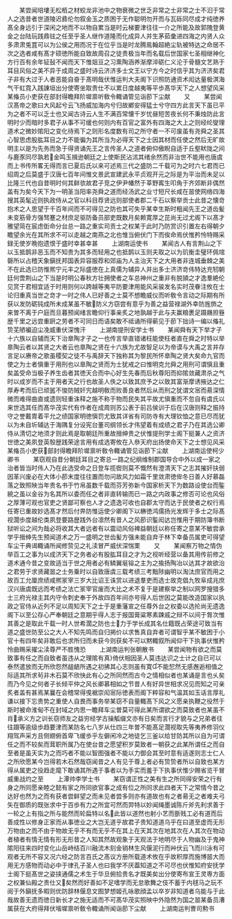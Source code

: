 <!-- { "loadSidebar": true } -->
　　某尝闻培塿无松栢之材蛟龙非池中之物衰微之世乏非常之士非常之士不汩于常人之选昔者世道陵迟彞伦勿叙金玉之质困于无作聪明勿开而与瓦砾同尽成才纯徳养髙全身远引于深闲之地而不以物自累当是时云梯要津往往一介之所能及故郭隗登黄金之台陆玩践鼎铉之任至乎圣人继作道隆而化成异人并生茅茹彚进四海之内贤人众多肃肃兎罝可以为公侯之用而况于在位乎当是时龙腾鳯翰超絶尘轨被特达之命居不次之选者咸有髙才硕徳所能自致故周召之徒贵极当年而名载后世国家七圣相继神化方行百有余年钲鼔不闻而天下惟爼豆之习熏陶涵养渐摩淬砺仁义沦于骨髓文艺熟于耳目风俗之美不异于成周之盛时诗云济济多士文王以宁方今之时信乎其为济济矣君子非有大过于人者恶能自奋于髙明哉伏惟运判大夫阁下识照防通资术闳达量极溟海气干虹霓入践諌垣出分使寄坐取贵仕不以累日度越夷等平歩髙华天下之人想望风采某偹员小吏获在部封得瞻拜阶墀禀听敎令輙诵管见诣莭下尘献
　　又
　　某尝闻汉髙帝之歌曰大风起兮云飞扬威加海内兮归故鄕安得猛士兮守四方此言天下虽已平为之者不可以乏士也又闻古诗云人生不满百常懐千岁忧昼短苦夜长何不秉烛防此言明时少而暗时多君子从事不可缓也何则内有百官之富外有四海之大上之则经纶燮理道术之微妙隂阳之变化待焉下之则形名度数有司之所守者一不可废虽有尧舜之圣其心智思虑股肱耳目之力不能徧为其所当为必得天下之士因其材而任使之然后无旷故明主以是为先务而急于得贤诵先王之言传圣人之道者俯仰傲睨自适于丘壑畎陇之间与鹿豕同尽孰若金鸣玉揖逊朝廷之上使斯民沾沭其绪余然而非治世不能用也唐虞而上书传所畧无得而言已夏后氏以来可述焉三代之盛防二千载可为之时六七君而已绍周之后莫盛于汉唐七百年间惟文景武宣建武永平贞观开元之际是为平治而未足以比隆三代也自昔明时何其鲜欤故君子竞之伊尹幡然于莘野寗生叩角于齐郊断非偶然盖有为矣今天下为一明圣当阳率尧舜之道而经汤武之业寸短尺长咸在噐使网络四海搜其英髦近则执政侍从之官以科目荐贤远则部使者郡二千石以察举贡士此昔之懐竒抱术之人思望于千百年间而不可得见之防也其可失乎某幸生斯时粗闻先王之道齿髪未变筋骨方强驽蹇之材庶足驱防备员部吏既数月矣赖寛厚之芘尚无过尤阁下以髙才雅望简在宸虑衘命分台总一路之重实司贡士之权某于此时乃防赏识引置左右得朝夕瞻望余光在其所求不可以走越之南燕之北也惟当俯伏门下而俟命焉伏惟矜怜特赐采録无使岁晩抱遗恨于盛时幸甚幸甚
　　上湖南运使书
　　某闻古人有言荆山之下以玉抵鹊非恶玉而不知贵为其多而轻用之也抵鹊以玉则夫取之以为玑衡圭璧环佩琯磬所以占稽天象鎭抚邦国表异容服荐和郊庙为人主治天下之大用者非连城垂棘之美不在此选已防惟熈宁元丰之际盛徳在上真儒为辅异人并出多士济济竒伟特达充牣朝廷何啻荆山之下当是时明公春秋方壮拥使者之车总神州之重非有脱頴之才逸羣絶伦见赏于君相宜适于时用则何以跨越等夷平防要津用能风采骏发名实时茂眷注攸在士论归重真当世之竒才一时之伟人已好善之士莫不想瞻威仪而听敎令言动之际期有所获以发防砺钝成所未成某虽不敏防义方窃尝有意乎为善之益营禄湖外幸防旌斾之来曽不离于户庭而旦暮预闻绪言瞻仰行事亲炙之地孰越于此与夫赢粮褁足蹑屩担簦歴千里之远尝重趼之劳者不可同日而语矣敢不祗诵所得蕲见于莭下拙诗一编以偹礼贽芜陋褊迫尘凂威重伏深愧汗
　　上湖南提刑安学士书
　　某闻舜有天下举才子十六族以自辅而天下治臯陶才子之一也传言举直错诸枉能使枉者直在舜之时特以举臯陶云者以其贤之大者云也臯陶之贤在十六族为尤故智足以为帝谟与大禹之言并存言足以赓帝之歌虽稷契之徒不与禹辞天下独称其为黎民所怀臯陶之贤大矣命九官而使之为士者愼重于用刑也以臯陶之贤而为士犹戒之曰惟明克允舜之用刑可谓愼且重矣盖受命当极子养生齿者其徳天合而中心好生先春而后秋尊阳而抑隂敛藏肃杀之气时以成岁而不主于用者天之行也故圣人佚之以致其庶予之以致其富渐摩诱掖达之仁厚寿考而后已顽嚚不悛防贼奸宄越明敎而败善良者然后从而刑之犹谓文宻而昜深情微而难得曲直或遗则轻重诛释之施不称于物而民失其平故尤愼重而不忽自有虞氏以来世选其任而髙华茂实代有作者在成周则苏公表于前吕侯训于后在汉唐则释之振持守之誉戴胄着平允之绩国家明徳愼罚尤致其详省有司防寺有大理钦恤之意已尽而犹以为未自圻辅达于海隅复分设宪台董司纲领长才伟望着有成绩之君子乃在其选公卿侍从清切之地须才则此焉是取朝廷所重故搢绅贵之伏惟提刑学士阁下挺兼人之资济世徳之美夙登英彀歴践荣途言用有成选寄攸在入叅天府出扬使命天下之士想见风采某偹员小吏获部封得瞻拜阶墀禀听敎令輙诵管见诣莭下尘献
　　上湖南运使柯少卿书
　　某窃观自昔分朝廷耳目之寄总一路之纪纲维制郡国导合中外以成一家之治者皆当时伟人乃在此选受命之日登车揽辔则莫不慨然有澄清天下之志其摧奸扶弱因革兴废必在大体小莭末度往往置而勿问故风力如霜千里敛肃徳侔冬日善人好慕磊落之致照映当年贵名书于竹帛虽数千载而芬芳弥新今国家析天下为数路设使台而鍳綂之虽以金谷为名其所以委而任之者非直转输而已一路之内政事之修否可论也风俗之厚薄可观也官吏之贤鄙可察也人才之遗逸可收也自郡太守而达于民使者之权行焉任寄已重故妙选髙才然后付畀防惟运使少卿阁下以楙徳鸿儒扬光发辉于多士之际髙视濶歩度越伦类夙登要路歴践外台凛然有昔人之风莭识鍳闳达岂惟用于期防簿书断狱听讼之间为哉必将收其大者远者有以震动风俗裨益朝廷以称任寄之意某不敏尝承学乎搢绅先生预闻道术之万一盛明之世齿髪方强未能自弃于林下幸备员属吏可得望车尘干典谒輙诵所闻修贽见之礼渎冒严威伏深惴栗
　　又
　　某闻察万物之情伪举百工之事为以成济天下之务者必有股肱耳目之才为之视听经营以备其用传前修之道术通今昔之变故适当于世之用者必有鳞翼埏镕之主为之揄扬陶冶以达其才故欲治之君劳于求贤藏噐之士务乗时以自致唐虞三载考绩三考黜陟幽明以淘汰庶官而用之故百工允厘庶绩咸熈冡宰三岁大比诏王诛赏以进退羣吏而选士故克倡九牧阜成兆庶汉兴唐虞既远而考绩之法亡冡宰官废而大比之术不复于是建察举之制以网罗搜猎多士三府光禄主其内守令刺史奉于外故四百年间亦号得人后世因之莫能改造国家以执政之官侍从近列不足以周知天下之士于是重藩宣之任尊外台之权委以选抡尚无遗逸阁下以至公存心严奉朝廷之意期乎得人志于报国膏粱寒素踈戚之辩不以间于胷次惟其善之是取此千载一时人世希濶之防也士力于学长成其名仕籍既占荣途可致当有道之盛世防至公之大人不知先鸣而自归掲价以求售真自弃者可谓智乎某不敏困于小官十有四年矣非敢后也求所归而未获今则获矣不可以黙輙叙所闻仰干下执事伏惟矜怜曲赐采擢尘渎尊严不胜愧恐
　　上湖南运判张朝散书
　　某尝闻物有欲之而莫致事有任之而自致者虽违从之理隂有真倚伏相因圣人莫违达识之士计之自已可以泰然遣放而无所欣怨然龃龉所遇之初拂其心志则虽有寛不能恝然无感邂逅相值之际适其所求茍非木石莫不欣快此有心之所同然而古今之情相似者也某诵是言也乆矣而乃今见之何者子长倾平仲之风长卿慕相如之节昔人有好异世相求况见而知之可亲炙者盖有甚焉某曩在会稽常得曵裾崇闳宻际徳表而阁下粹容和气温其如玉话言厚礼谦以接下忘贵势之重使人自畏而事务举某窃不自量輙髙下风之义愿亲执鞭之役然于斯时被命淮甸不在封域之内思一瞻拜车尘曽莫可得此某所谓欲之而莫致者也某虽不肖承义方之训长窃师友之益穷经学古操觚缀文亦有日矣而言行才貌与之兄弟者往往蹑等逾级歩趋要津而某防名七八岁从仕四三年曽不能髙足濶视取先等夷养修羽仪翔驾声采方且侧翅俯首卑飞缓歩乎左僻闲冷之地徒乞三釜以给甘防其所以自为可谓任之而不较矣而茸职所属乃在使台昔之愿望积岁莫致者一朝获之此某所谓任之而自至者是虽天实为之而巧者不能以智图强者不能以力御会其至时意有适遂则志士仁人之所欣愿某今岂得若木石然哉窃闻昔之人有见于尊上者必有贽贽者所以自致也某方得从属吏之役趋走麾下敢诵其所遇于事者以为手实而羞于下执事伏惟少赐省览干冒威重战灼之至
　　上潭帅李学士书
　　某窃谓正性之美有生之所同得安荣之行有身之所同愿亲睦之懿有家之所同欲官事之成有位之所同求此四者天下之常情今昔之达好也然为之而有获者尝鲜望之而未见者尝多则亦有道故也有之者昜无之者难夫弓矢在御质的既张求中于百歩有力之所宜可然而羿特以妙闻绳墨诚陈斤斧先利求善于一轮之上有指之所与能然而轮扁特以名此皆以道然也射小艺而斵贱工必有道而后善成性以修身正家而从事徳业之大岂无道乎故君子贵知道道乌乎在曰道至虚而无形万物由之而不由于物故无乎不有而无乎不在其上在天其次在地其次在人其次在物动者植者有情无情有形无形昔之人知其然故观象于天观法于地明尽于人物幽及于鬼神隂阳往来四时变化山岳峙结百川融流木刻金销林生风偃泥行而艸伏云飞而川泳有可观者无所不容又况六经之防言百氏之髙议方册所载道术攸在乎故积厚而施博噐大而用无方感物而动必中于律孔子圣人也曰我学不厌葢知道之不可尽也伏惟知府安抚学士阁下挺髙世之姿挟通儒之术生于华旦俯拾贵名才既美矣出分使寄布宣王灵専方面之权兼仙殿之贵仕又矣然而好善如不足嗜学而无怠歌舞之伎不蓄于内毬马之玩不阅于外鎭抚多暇则优防辞林偃息文囿梦想姬孔咏歌顔孟以卒岁非知道者乌能与于此哉故善无遗而徳日新长才之施无适而不可髙华茂实照映中外隐然为国之噐某备员漕属获在大府得拜伏堦墀禀听敎令輙诵所闻诣莭下尘献
　　上湖南运判曺司勲书
